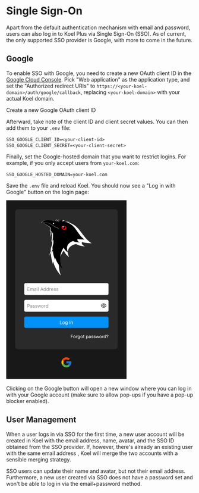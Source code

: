 # Single Sign-On

Apart from the default authentication mechanism with email and password, users can also log in to Koel Plus via Single Sign-On (SSO).
As of current, the only supported SSO provider is Google, with more to come in the future.

## Google

To enable SSO with Google, you need to create a new OAuth client ID in the [Google Cloud Console](https://console.cloud.google.com/apis/credentials).
Pick "Web application" as the application type, and set the "Authorized redirect URIs" to `https://<your-koel-domain>/auth/google/callback`,
replacing `<your-koel-domain>` with your actual Koel domain.

<CaptionedImage :src="googleOauth" alt="Google OAuth">Create a new Google OAuth client ID</CaptionedImage>

Afterward, take note of the client ID and client secret values. You can then add them to your `.env` file:

```
SSO_GOOGLE_CLIENT_ID=<your-client-id>
SSO_GOOGLE_CLIENT_SECRET=<your-client-secret>
```

Finally, set the Google-hosted domain that you want to restrict logins. For example, if you only accept users from `your-koel.com`:

```
SSO_GOOGLE_HOSTED_DOMAIN=your-koel.com
```

Save the `.env` file and reload Koel. You should now see a "Log in with Google" button on the login page:

<img src="../assets/img/plus/login-form-google.webp" loading="lazy" style="max-width: 324px" alt="Google login button">

Clicking on the Google button will open a new window where you can log in with your Google account (make sure to allow pop-ups if you have a pop-up blocker enabled).

## User Management

When a user logs in via SSO for the first time, a new user account will be created in Koel with the email address, name, avatar, and the SSO ID obtained from the SSO provider.
If, however, there's already an existing user with the same email address , Koel will merge the two accounts with a sensible merging strategy.

SSO users can update their name and avatar, but not their email address. Furthermore, a new user created via SSO does not have a password set and won't be able to log in via the email+password method.

<script lang="ts" setup>
import googleOauth from '../assets/img/plus/google-oauth.webp'
</script>
